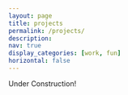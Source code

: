 ```yaml
---
layout: page
title: projects
permalink: /projects/
description: 
nav: true
display_categories: [work, fun]
horizontal: false
---
```


Under Construction!